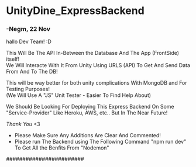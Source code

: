 # UnityDine_ExpressBackend

### -Negm, 22 Nov

hallo Dev Team! :D

This Will Be The API In-Between the Database And The App (FrontSide) itself!<br>
We Will Interacte With It From Unity Using URLS (API) To Get And Send Data From And To The DB!

This will be way better for both unity complications With MongoDB and For Testing Purposes! <br>
(We Will Use A "JS" Unit Tester - Easier To Find Help About)

We Should Be Looking For Deploying This Express Backend On Some "Service-Provider" Like Heroku, AWS, etc.. But In The Near Future!

*Thank You* <3
- Please Make Sure Any Additions Are Clear And Commented!
- Please run The Backend using The Following Command "npm run dev" To Get All the Benfits From "Nodemon"

########################